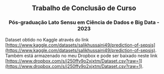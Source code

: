 ## <DIV align='center'>Trabalho de Conclusão de Curso</div>
### <div align='center'>Pós-graduação Lato Sensu em Ciência de Dados e Big Data - 2023</DIV>

Dataset obtido no Kaggle através do link [https://www.kaggle.com/datasets/salikhussaini49/prediction-of-sepsis](https://www.kaggle.com/datasets/salikhussaini49/prediction-of-sepsis). Também está armazenado no meu Dropbox e pode ser baixado neste link [https://www.dropbox.com/s/j250ffv9o2xjxtm/Dataset.csv?raw=1](https://www.dropbox.com/s/j250ffv9o2xjxtm/Dataset.csv?raw=1).